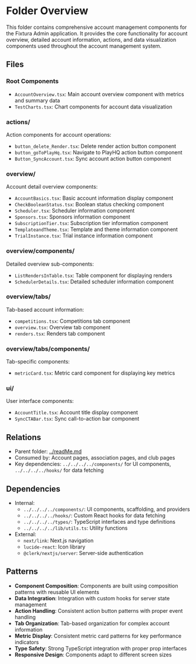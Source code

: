 # Folder Overview

This folder contains comprehensive account management components for the Fixtura Admin application. It provides the core functionality for account overview, detailed account information, actions, and data visualization components used throughout the account management system.

## Files

### Root Components

- `AccountOverview.tsx`: Main account overview component with metrics and summary data
- `TestCharts.tsx`: Chart components for account data visualization

### actions/

Action components for account operations:

- `button_delete_Render.tsx`: Delete render action button component
- `button_goToPlayHq.tsx`: Navigate to PlayHQ action button component
- `Button_SyncAccount.tsx`: Sync account action button component

### overview/

Account detail overview components:

- `AccountBasics.tsx`: Basic account information display component
- `CheckBooleanStatus.tsx`: Boolean status checking component
- `Scheduler.tsx`: Scheduler information component
- `Sponsors.tsx`: Sponsors information component
- `SubscriptionTier.tsx`: Subscription tier information component
- `TemplateandTheme.tsx`: Template and theme information component
- `TrialInstance.tsx`: Trial instance information component

### overview/components/

Detailed overview sub-components:

- `ListRendersInTable.tsx`: Table component for displaying renders
- `SchedulerDetails.tsx`: Detailed scheduler information component

### overview/tabs/

Tab-based account information:

- `competitions.tsx`: Competitions tab component
- `overview.tsx`: Overview tab component
- `renders.tsx`: Renders tab component

### overview/tabs/components/

Tab-specific components:

- `metricCard.tsx`: Metric card component for displaying key metrics

### ui/

User interface components:

- `AccountTitle.tsx`: Account title display component
- `SyncCTABar.tsx`: Sync call-to-action bar component

## Relations

- Parent folder: [../readMe.md](../readMe.md)
- Consumed by: Account pages, association pages, and club pages
- Key dependencies: `../../../../components/` for UI components, `../../../../hooks/` for data fetching

## Dependencies

- Internal:
  - `../../../../components/`: UI components, scaffolding, and providers
  - `../../../../hooks/`: Custom React hooks for data fetching
  - `../../../../types/`: TypeScript interfaces and type definitions
  - `../../../../lib/utils.ts`: Utility functions
- External:
  - `next/link`: Next.js navigation
  - `lucide-react`: Icon library
  - `@clerk/nextjs/server`: Server-side authentication

## Patterns

- **Component Composition**: Components are built using composition patterns with reusable UI elements
- **Data Integration**: Integration with custom hooks for server state management
- **Action Handling**: Consistent action button patterns with proper event handling
- **Tab Organization**: Tab-based organization for complex account information
- **Metric Display**: Consistent metric card patterns for key performance indicators
- **Type Safety**: Strong TypeScript integration with proper prop interfaces
- **Responsive Design**: Components adapt to different screen sizes
